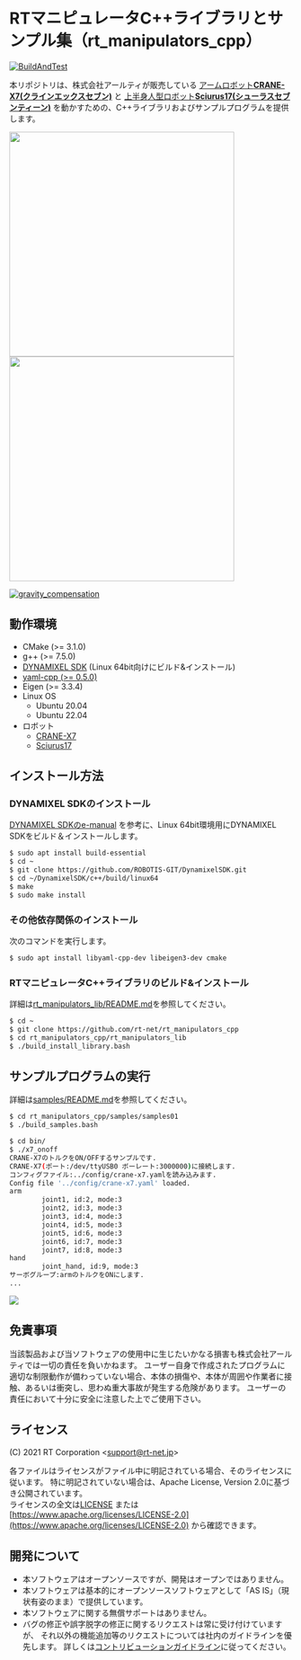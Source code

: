 # RTマニピュレータC++ライブラリとサンプル集（rt_manipulators_cpp）

[![BuildAndTest](https://github.com/rt-net/rt_manipulators_cpp/actions/workflows/build_test.yaml/badge.svg)](https://github.com/rt-net/rt_manipulators_cpp/actions/workflows/build_test.yaml)

本リポジトリは、株式会社アールティが販売している
[アームロボット**CRANE-X7(クラインエックスセブン)**](https://rt-net.jp/products/crane-x7/)
と
[上半身人型ロボット**Sciurus17(シューラスセブンティーン)**](https://rt-net.jp/products/sciurus17/)
を動かすための、C++ライブラリおよびサンプルプログラムを提供します。

[<img src=https://rt-net.github.io/images/crane-x7/CRANE-X7-500x500.png width=400px />](https://rt-net.jp/products/crane-x7/)
[<img src=https://rt-net.github.io/images/sciurus17/Sciurus17-500x500.png width=400px />](https://rt-net.jp/products/sciurus17)

[![gravity_compensation](https://rt-net.github.io/images/crane-x7/x7_s17_gravity_compensation.gif)](./samples/samples03/README.md)

## 動作環境

- CMake (>= 3.1.0)
- g++ (>= 7.5.0)
- [DYNAMIXEL SDK](https://github.com/ROBOTIS-GIT/DynamixelSDK) (Linux 64bit向けにビルド&インストール)
- [yaml-cpp (>= 0.5.0)](https://github.com/jbeder/yaml-cpp)
- Eigen (>= 3.3.4)
- Linux OS
    - Ubuntu 20.04
    - Ubuntu 22.04
- ロボット
    - [CRANE-X7](https://rt-net.jp/products/crane-x7/)
    - [Sciurus17](https://rt-net.jp/products/sciurus17/)

## インストール方法

### DYNAMIXEL SDKのインストール

[DYNAMIXEL SDKのe-manual](https://emanual.robotis.com/docs/en/software/dynamixel/dynamixel_sdk/library_setup/cpp_linux/#cpp-linux)
を参考に、Linux 64bit環境用にDYNAMIXEL SDKをビルド＆インストールします。

```sh
$ sudo apt install build-essential
$ cd ~
$ git clone https://github.com/ROBOTIS-GIT/DynamixelSDK.git
$ cd ~/DynamixelSDK/c++/build/linux64
$ make
$ sudo make install
```

### その他依存関係のインストール

次のコマンドを実行します。

```sh
$ sudo apt install libyaml-cpp-dev libeigen3-dev cmake
```

### RTマニピュレータC++ライブラリのビルド&インストール

詳細は[rt_manipulators_lib/README.md](./rt_manipulators_lib/README.md)を参照してください。

```sh
$ cd ~
$ git clone https://github.com/rt-net/rt_manipulators_cpp
$ cd rt_manipulators_cpp/rt_manipulators_lib
$ ./build_install_library.bash
```

## サンプルプログラムの実行

詳細は[samples/README.md](./samples/README.md)を参照してください。

```sh
$ cd rt_manipulators_cpp/samples/samples01
$ ./build_samples.bash

$ cd bin/
$ ./x7_onoff
CRANE-X7のトルクをON/OFFするサンプルです.
CRANE-X7(ポート:/dev/ttyUSB0 ボーレート:3000000)に接続します.
コンフィグファイル:../config/crane-x7.yamlを読み込みます.
Config file '../config/crane-x7.yaml' loaded.
arm
        joint1, id:2, mode:3
        joint2, id:3, mode:3
        joint3, id:4, mode:3
        joint4, id:5, mode:3
        joint5, id:6, mode:3
        joint6, id:7, mode:3
        joint7, id:8, mode:3
hand
        joint_hand, id:9, mode:3
サーボグループ:armのトルクをONにします.
...
```

[![](https://img.youtube.com/vi/cA_3HU3HfcM/sddefault.jpg)](https://youtu.be/cA_3HU3HfcM)

## 免責事項

当該製品および当ソフトウェアの使用中に生じたいかなる損害も株式会社アールティでは一切の責任を負いかねます。
ユーザー自身で作成されたプログラムに適切な制限動作が備わっていない場合、本体の損傷や、本体が周囲や作業者に接触、あるいは衝突し、思わぬ重大事故が発生する危険があります。
ユーザーの責任において十分に安全に注意した上でご使用下さい。

## ライセンス

(C) 2021 RT Corporation \<support@rt-net.jp\>

各ファイルはライセンスがファイル中に明記されている場合、そのライセンスに従います。
特に明記されていない場合は、Apache License, Version 2.0に基づき公開されています。  
ライセンスの全文は[LICENSE](./LICENSE)
または[https://www.apache.org/licenses/LICENSE-2.0](https://www.apache.org/licenses/LICENSE-2.0)
から確認できます。

## 開発について

- 本ソフトウェアはオープンソースですが、開発はオープンではありません。  
- 本ソフトウェアは基本的にオープンソースソフトウェアとして「AS IS」（現状有姿のまま）で提供しています。
- 本ソフトウェアに関する無償サポートはありません。  
- バグの修正や誤字脱字の修正に関するリクエストは常に受け付けていますが、
それ以外の機能追加等のリクエストについては社内のガイドラインを優先します。
詳しくは[コントリビューションガイドライン](./CONTRIBUTING.md)に従ってください。

